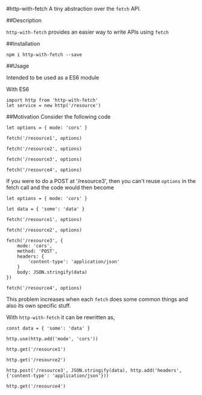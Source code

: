 #http-with-fetch
A tiny abstraction over the `fetch` API.

##Description

`http-with-fetch` provides an easier way to write APIs using `fetch`

##Installation

```
npm i http-with-fetch --save
```

##Usage

Intended to be used as a ES6 module

With ES6

```
import http from 'http-with-fetch'
let service = new http('/resource')
```

##Motivation
Consider the following code
```
let options = { mode: 'cors' }

fetch('/resource1', options)

fetch('/resource2', options)

fetch('/resource3', options)
  
fetch('/resource4', options)
```

If you were to do a POST at '/resource3', then you can't reuse `options` in the fetch call and the code would then become

```
let options = { mode: 'cors' }

let data = { 'some': 'data' }

fetch('/resource1', options)

fetch('/resource2', options)

fetch('/resource3', {
    mode: 'cors',
    method: 'POST',
    headers: {
        'content-type': 'application/json'
    }
    body: JSON.stringify(data)
})
  
fetch('/resource4', options)
```

This problem increases when each `fetch` does some common things and also its own specific stuff.

With `http-with-fetch` it can be rewritten as,

```
const data = { 'some': 'data' }

http.use(http.add('mode', 'cors'))

http.get('/resource1')

http.get('/resource2')

http.post('/resource3', JSON.stringify(data), http.add('headers', {'content-type': 'application/json'}))

http.get('/resource4')
```